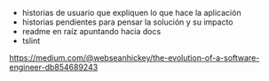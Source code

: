 - historias de usuario que expliquen lo que hace la aplicación
- historias pendientes para pensar la solución y su impacto
- readme en raíz apuntando hacia docs
- tslint

https://medium.com/@webseanhickey/the-evolution-of-a-software-engineer-db854689243